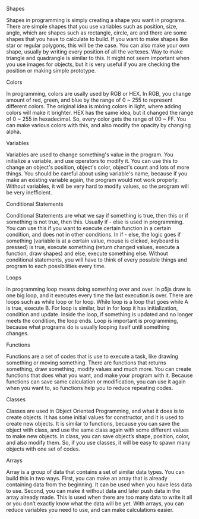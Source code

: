 Shapes 
 
Shapes in programming is simply creating a shape you want in programs. There are simple shapes that you use variables such as position, size, angle, which are shapes such as rectangle, circle, arc and there are some shapes that you have to calculate to build. If you want to make shapes like star or regular polygons, this will be the case. You can also make your own shape, usually by writing every position of all the vertexes. Way to make triangle and quadrangle is similar to this. It might not seem important when you use images for objects, but it is very useful if you are checking the position or making simple prototype.
 
Colors 
 
In programming, colors are usally used by RGB or HEX. In RGB, you change amount of red, green, and blue by the range of 0 ~ 255 to represent different colors. The original idea is mixing colors in light, where adding colors will make it brighter. HEX has the same idea, but it changed the range of 0 ~ 255 in hexadecimal. So, every color gets the range of 00 ~ FF. You can make various colors with this, and also modify the opacity by changing alpha.
 
Variables 
 
Variables are used to change something's value in the program. You initialize a variable, and use operators to modify it. You can use this to change an object's position, object's color, object's count and lots of more things. You should be careful about using variable's name, because if you make an existing variable again, the program would not work properly. Without variables, it will be very hard to modify values, so the program will be very inefficient.

Conditional Statements 
 
Conditional Statements are what we say if something is true, then this or if something is not true, then this. Usually if - else is used in programming. You can use this if you want to execute certain function in a certain condition, and does not in other conditions. In if - else, the logic goes if something (variable is at a certain value, mouse is clicked, keyboard is pressed) is true, execute something (return changed values, execute a function, draw shapes) and else, execute something else. Without conditional statements, you will have to think of every possible things and program to each possibilities every time.
 
Loops 
 
In programming loop means doing something over and over. In p5js draw is one big loop, and it executes every time the last execution is over. There are loops such as while loop or for loop. While loop is a loop that goes while A is true, execute B. For loop is similar, but in for loop it has initialization, condition and update. Inside the loop, if something is updated and no longer meets the condition, the loop ends. Loop is important is programming, because what programs do is usually looping itself until something changes.
 
Functions 

Functions are a set of codes that is use to execute a task, like drawing something or moving something. There are functions that returns something, draw something, modify values and much more. You can create functions that does what you want, and make your program with it. Because functions can save same calculation or modification, you can use it again when you want to, so functions help you to reduce repeating codes.

Classes

Classes are used in Object Oriented Programming, and what it does is to create objects. It has some initial values for constructor, and it is used to create new objects. It is similar to functions, because you can save the object with class, and use the same class again with some different values to make new objects. In class, you can save object’s shape, position, color, and also modify them. So, if you use classes, it will be easy to spawn many objects with one set of codes.

Arrays

Array is a group of data that contains a set of similar data types. You can build this in two ways. First, you can make an array that is already containing data from the beginning. It can be used when you have less data to use. Second, you can make it without data and later push data in the array already made. This is used when there are too many data to write it all or you don’t exactly know what the data will be yet. With arrays, you can reduce variables you need to use, and can make calculations easier.
